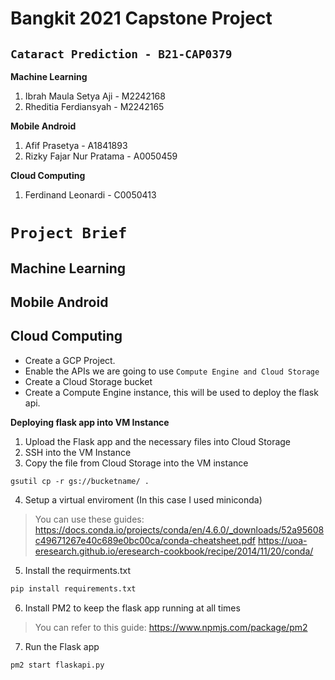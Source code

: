 # Bangkit 2021 Capstone Project
 
## `Cataract Prediction - B21-CAP0379`
**Machine Learning**
 1. Ibrah Maula Setya Aji - M2242168
 2. Rheditia Ferdiansyah - M2242165

**Mobile Android**

 1. Afif Prasetya - A1841893
 2. Rizky Fajar Nur Pratama  - A0050459

**Cloud Computing**

 1. Ferdinand Leonardi - C0050413

# `Project Brief`
## Machine Learning
## Mobile Android
## Cloud Computing
- Create a GCP Project.
- Enable the APIs we are going to use `Compute Engine and Cloud Storage`
- Create a Cloud Storage bucket
- Create a Compute Engine instance, this will be used to deploy the flask api.

**Deploying flask app into VM Instance**
1. Upload the Flask app and the necessary files into Cloud Storage
2. SSH into the VM Instance
3. Copy the file from Cloud Storage into the VM instance    
```shell
gsutil cp -r gs://bucketname/ .
```
4. Setup a virtual enviroment (In this case I used miniconda)
> You can use these guides: https://docs.conda.io/projects/conda/en/4.6.0/_downloads/52a95608c49671267e40c689e0bc00ca/conda-cheatsheet.pdf
https://uoa-eresearch.github.io/eresearch-cookbook/recipe/2014/11/20/conda/

5. Install the requirments.txt
```python
pip install requirements.txt
```
6. Install PM2 to keep the flask app running at all times
> You can refer to this guide: 
https://www.npmjs.com/package/pm2

7. Run the Flask app
```
pm2 start flaskapi.py
```
